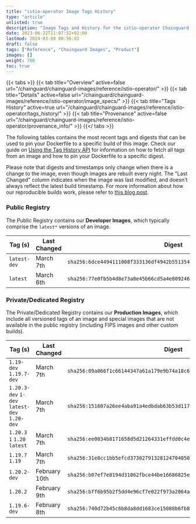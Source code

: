 ```yaml
---
title: "istio-operator Image Tags History"
type: "article"
unlisted: true
description: "Image Tags and History for the istio-operator Chainguard Image"
date: 2023-06-22T11:07:52+02:00
lastmod: 2024-03-08 00:56:03
draft: false
tags: ["Reference", "Chainguard Images", "Product"]
images: []
weight: 700
toc: true
---
```


{{< tabs >}}
{{< tab title="Overview" active=false url="/chainguard/chainguard-images/reference/istio-operator/" >}}
{{< tab title="Details" active=false url="/chainguard/chainguard-images/reference/istio-operator/image_specs/" >}}
{{< tab title="Tags History" active=true url="/chainguard/chainguard-images/reference/istio-operator/tags_history/" >}}
{{< tab title="Provenance" active=false url="/chainguard/chainguard-images/reference/istio-operator/provenance_info/" >}}
{{</ tabs >}}

The following tables contains the most recent tags and digests that can be used to pin your Dockerfile to a specific build of this image. Check our guide on [Using the Tag History API](/chainguard/chainguard-images/using-the-tag-history-api/) for information on how to fetch all tags from an image and how to pin your Dockerfile to a specific digest.

Please note that digests and timestamps only change when there is a change to the image, even though images are rebuilt every night. The "Last Changed" column indicates when the image was last modified, and doesn't always reflect the latest build timestamp. For more information about how our reproducible builds work, please refer to [this blog post](https://www.chainguard.dev/unchained/reproducing-chainguards-reproducible-image-builds).

### Public Registry
The Public Registry contains our **Developer Images**, which typically comprise the `latest*` versions of an image.

| Tag (s)       | Last Changed | Digest                                                                    |
|---------------|--------------|---------------------------------------------------------------------------|
|  `latest-dev` | March 7th    | `sha256:6dce4494111008f333136df4942b5513545efdcf8f89449b3abe718093d29029` |
|  `latest`     | March 6th    | `sha256:77e0fb5b4d8e73a8e45b66cd5a4e809246e95c17e5822a7e3a9e5c22fc33a7fa` |


### Private/Dedicated Registry
The Private/Dedicated Registry contains our **Production Images**, which include all versioned tags of an image and special images that are not available in the public registry (including FIPS images and other custom builds).

| Tag (s)                                       | Last Changed  | Digest                                                                    |
|-----------------------------------------------|---------------|---------------------------------------------------------------------------|
|  `1.19-dev` `1.19.7-dev`                      | March 7th     | `sha256:09a066f1c66144347a61a179e9b74a18c6095d0ac061e4096f401aeb63fe9cdf` |
|  `1.20.3-dev` `1-dev` `latest-dev` `1.20-dev` | March 7th     | `sha256:151607a26ee4aba91a4edbdab63b53d11771157d2f80394777ca7d8e566aab6c` |
|  `1.20.3` `1` `1.20` `latest`                 | March 7th     | `sha256:ee0034b8171658d5d21264331effdd0c4ed9784c62450f55db2be03db00f627a` |
|  `1.19.7` `1.19`                              | March 7th     | `sha256:31e8cc1bb5efcd373027913281247040501112034f5d59c91706576fa15a6f1f` |
|  `1.20.2-dev`                                 | February 10th | `sha256:b07ef7e0194d31062fbce44be16686825e6b98cb097ea0546c72d509935bc164` |
|  `1.20.2`                                     | February 9th  | `sha256:bff6b95b2f5dd4e96cf7e022f973a2064a80867547317a400a7b329965c4cfeb` |
|  `1.19.6-dev`                                 | February 8th  | `sha256:740d72b45c6b8da8dd1683ce15080b6fb820b094f6fcaae38485a39d44390243` |

